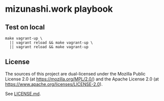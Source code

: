 # mizunashi.work playbook

## Test on local

```
make vagrant-up \
  || vagrant reload && make vagrant-up \
  || vagrant reload && make vagrant-up
```

## License

The sources of this project are dual-licensed under the Mozilla Public
License 2.0 (at https://mozilla.org/MPL/2.0/) and the Apache License 2.0
(at https://www.apache.org/licenses/LICENSE-2.0).

See [LICENSE.md](./LICENSE.md).
